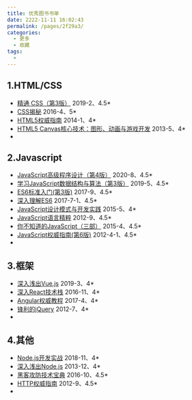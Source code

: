 ```yaml
---
title: 优秀图书书单
date: 2222-11-11 16:02:43
permalink: /pages/2f29a3/
categories: 
  - 更多
  - 收藏
tags: 
  - 
---
```

## 1.HTML/CSS
- [精通 CSS（第3版）](https://book.douban.com/subject/30450258/) 2019-2、4.5*
- [CSS揭秘](https://book.douban.com/subject/26745943/) 2016-4、5*
- [HTML5权威指南](https://book.douban.com/subject/25786074/)  2014-1、4*
- [HTML5 Canvas核心技术：图形、动画与游戏开发](https://book.douban.com/subject/24533314/) 2013-5、4*
- []()

## 2.Javascript
- [JavaScript高级程序设计（第4版）](https://book.douban.com/subject/35175321/) 2020-8、4.5*
- [学习JavaScript数据结构与算法（第3版）](https://book.douban.com/subject/33441631/) 2019-5、4.5*
- [ES6标准入门(第3版)](https://book.douban.com/subject/27127030/) 2017-9、4.5*
- [深入理解ES6](https://book.douban.com/subject/27072230/) 2017-7-1、4.5*
- [JavaScript设计模式与开发实践](https://book.douban.com/subject/26382780/) 2015-5、4*
- [JavaScript语言精粹](https://book.douban.com/subject/3590768/) 2012-9、4.5*
- [你不知道的JavaScript（三部）](https://book.douban.com/subject/26351021/) 2015-4、4.5*
- [JavaScript权威指南(第6版)](https://book.douban.com/subject/10549733/) 2012-4-1、4.5*
- []()

## 3.框架
- [深入浅出Vue.js](https://book.douban.com/subject/32581281/) 2019-3、4*
- [深入React技术栈](https://book.douban.com/subject/26918038/) 2016-11、4*
- [Angular权威教程](https://book.douban.com/subject/27016243/) 2017-4、4*
- [锋利的jQuery](https://book.douban.com/subject/10792216/) 2012-7、4*
- []()

## 4.其他
- [Node.js开发实战](https://book.douban.com/subject/30373587/) 2018-11、4*
- [深入浅出Node.js](https://book.douban.com/subject/25768396/) 2013-12、4*
- [黑客攻防技术宝典](https://book.douban.com/subject/26880889/) 2016-10、4.5*
- [HTTP权威指南](https://book.douban.com/subject/10746113/) 2012-9、4.5*
- []()